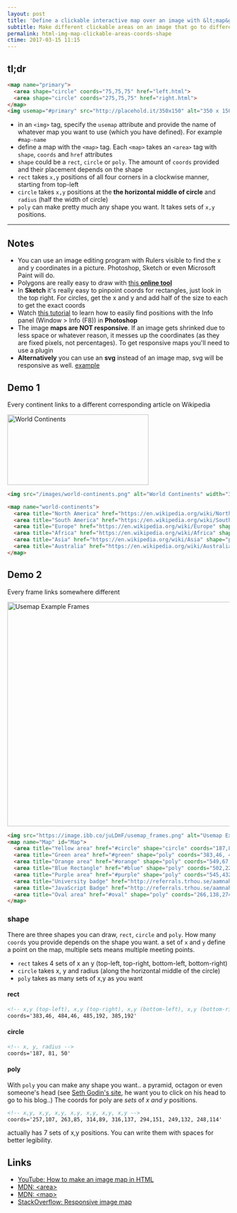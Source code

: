 ```yaml
---
layout: post
title: 'Define a clickable interactive map over an image with &lt;map&gt;'
subtitle: Make different clickable areas on an image that go to different links
permalink: html-img-map-clickable-areas-coords-shape
ctime: 2017-03-15 11:15
---
```


tl;dr
---

```html
<map name="primary">
  <area shape="circle" coords="75,75,75" href="left.html">
  <area shape="circle" coords="275,75,75" href="right.html">
</map>
<img usemap="#primary" src="http://placehold.it/350x150" alt="350 x 150 pic">
```

- in an `<img>` tag, specify the `usemap` attribute and provide the name of whatever map you want to use (which you have defined). For example `#map-name`
- define a map with the `<map>` tag. Each `<map>` takes an `<area>` tag with `shape`, `coords` and `href` attributes
- `shape` could be a `rect`, `circle` or `poly`. The amount of `coords` provided and their placement depends on the shape
- `rect` takes `x,y` positions of all four corners in a clockwise manner, starting from top-left
- `circle` takes `x,y` positions at the **the horizontal middle of circle** and `radius` (half the width of circle)
- `poly` can make pretty much any shape you want. It takes sets of `x,y` positions.

---

Notes
---
- You can use an image editing program with Rulers visible to find the  x and y coordinates in a picture. Photoshop, Sketch or even Microsoft Paint will do.
- Polygons are really easy to draw with [this **online tool**][tool]
- In **Sketch** it's really easy to pinpoint coords for rectangles, just look in the top right. For circles, get the x and y and add half of the size to each to get the exact coords
- Watch [this tutorial][photoshop-tutorial] to learn how to easily find positions with the Info panel (Window > Info (F8)) in **Photoshop**
- The image **maps are NOT responsive**. If an image gets shrinked due to less space or whatever reason, it messes up the coordinates (as they are fixed pixels, not percentages). To get responsive maps you'll need to use a plugin
- **Alternatively** you can use an **svg** instead of an image map, svg will be responsive as well. [example](http://stackoverflow.com/a/28277021/890814)

## Demo 1

Every continent links to a different corresponding article on Wikipedia

<img src="{{ site.baseurl }}/assets/img/world-continents.png" alt="World Continents" width="320" height="160" orgwidth="320" orgheight="160" usemap="#world-continents">

<map name="world-continents">
  <area title="North America" href="https://en.wikipedia.org/wiki/North_America" shape="poly" coords="48,89,67,69,77,49,140,0,68,0,6,10,4,31,16,69">
  <area title="South America" href="https://en.wikipedia.org/wiki/South_America" shape="poly" coords="48,88,61,74,119,99,95,160,66,159">
  <area title="Europe" href="https://en.wikipedia.org/wiki/Europe" shape="poly" coords="124,49,145,46,158,50,187,43,198,6,146,1,115,21">
  <area title="Africa" href="https://en.wikipedia.org/wiki/Africa" shape="poly" coords="121,53,140,47,169,51,186,77,196,80,188,137,156,136,138,97,118,86">
  <area title="Asia" href="https://en.wikipedia.org/wiki/Asia" shape="poly" coords="166,50,184,77,201,74,215,91,258,108,263,87,283,74,297,8,192,3,191,29,187,46,170,42">
  <area title="Australia" href="https://en.wikipedia.org/wiki/Australia_(continent)" shape="poly" coords="257,107,263,85,314,89,316,137,294,151,249,132,248,114">
</map>

```html
<img src="/images/world-continents.png" alt="World Continents" width="320" height="160" orgwidth="320" orgheight="160" usemap="#world-continents">

<map name="world-continents">
  <area title="North America" href="https://en.wikipedia.org/wiki/North_America" shape="poly" coords="48,89,67,69,77,49,140,0,68,0,6,10,4,31,16,69">
  <area title="South America" href="https://en.wikipedia.org/wiki/South_America" shape="poly" coords="48,88,61,74,119,99,95,160,66,159">
  <area title="Europe" href="https://en.wikipedia.org/wiki/Europe" shape="poly" coords="124,49,145,46,158,50,187,43,198,6,146,1,115,21">
  <area title="Africa" href="https://en.wikipedia.org/wiki/Africa" shape="poly" coords="121,53,140,47,169,51,186,77,196,80,188,137,156,136,138,97,118,86">
  <area title="Asia" href="https://en.wikipedia.org/wiki/Asia" shape="poly" coords="166,50,184,77,201,74,215,91,258,108,263,87,283,74,297,8,192,3,191,29,187,46,170,42">
  <area title="Australia" href="https://en.wikipedia.org/wiki/Australia_(continent)" shape="poly" coords="257,107,263,85,314,89,316,137,294,151,249,132,248,114">
</map>
```

## Demo 2

Every frame links somewhere different

<img src="{{ site.baseurl }}/assets/img/usemap-frames.png" alt="Usemap Example Frames" usemap="#Map" width="795" height="509" orgwidth="795" orgheight="509" />
<map name="Map" id="Map">
  <area title="Yellow area" href="#circle" shape="circle" coords="187,81,50" />
  <area title="Green area" href="#green" shape="poly" coords="383,46, 484,46, 485,192, 385,192" />
  <area title="Orange area" href="#orange" shape="poly" coords="549,67, 643,67, 643,162, 550,162" />
  <area title="Blue Rectangle" href="#blue" shape="poly" coords="502,222, 643,222, 644,287, 502,287" />
  <area title="Purple area" href="#purple" shape="poly" coords="545,432,610,307,692,431" />
  <area title="University badge" href="http://referrals.trhou.se/aamnah" target="_blank" shape="circle" coords="167,287,95" />
  <area title="JavaScript Badge" href="http://referrals.trhou.se/aamnah" target="_blank" shape="poly" coords="396,245,313,290,307,303,307,382,314,396,396,441,479,398,487,383,488,305,478,288" />
  <area title="Oval area" href="#oval" shape="poly" coords="266,138,274,110,286,89,297,80,308,76,318,81,327,88,333,98,338,111,344,124,346,138,347,158,346,177,344,196,338,214,330,228,321,242,306,246,296,243,286,234,276,220,268,190,266,167" />
</map>

```html
<img src="https://image.ibb.co/juLDmF/usemap_frames.png" alt="Usemap Example Frames" usemap="#Map" width="795" height="509" orgwidth="795" orgheight="509" />
<map name="Map" id="Map">
  <area title="Yellow area" href="#circle" shape="circle" coords="187,81,50" />
  <area title="Green area" href="#green" shape="poly" coords="383,46, 484,46, 485,192, 385,192" />
  <area title="Orange area" href="#orange" shape="poly" coords="549,67, 643,67, 643,162, 550,162" />
  <area title="Blue Rectangle" href="#blue" shape="poly" coords="502,222, 643,222, 644,287, 502,287" />
  <area title="Purple area" href="#purple" shape="poly" coords="545,432,610,307,692,431" />
  <area title="University badge" href="http://referrals.trhou.se/aamnah" target="_blank" shape="circle" coords="167,287,95" />
  <area title="JavaScript Badge" href="http://referrals.trhou.se/aamnah" target="_blank" shape="poly" coords="396,245,313,290,307,303,307,382,314,396,396,441,479,398,487,383,488,305,478,288" />
  <area title="Oval area" href="#oval" shape="poly" coords="266,138,274,110,286,89,297,80,308,76,318,81,327,88,333,98,338,111,344,124,346,138,347,158,346,177,344,196,338,214,330,228,321,242,306,246,296,243,286,234,276,220,268,190,266,167" />
</map>
```

### shape

There are three shapes you can draw, `rect`, `circle` and `poly`. How many `coords` you provide depends on the shape you want. a set of `x` and `y` define a point on the map, multiple sets means multiple meeting points.

- `rect` takes 4 sets of x an y (top-left, top-right, bottom-left, bottom-right)
- `circle` takes x, y and radius (along the horizontal middle of the circle)
- `poly` takes as many sets of x,y as you want

#### rect

```html
<!-- x,y (top-left), x,y (top-right), x,y (bottom-left), x,y (bottom-right) -->
coords='383,46, 484,46, 485,192, 385,192'
```

#### circle

```html
<!-- x, y, radius -->
coords='187, 81, 50'
```


#### poly
With `poly` you can make any shape you want.. a pyramid, octagon or even someone's head (see [Seth Godin's site](http://sethgodin.com/sg/), he want you to click on his head to go to his blog..) The coords for poly are _sets_ of _x and y_ positions. 

```html
<!-- x,y, x,y, x,y, x,y, x,y, x,y, x,y -->
coords='257,107, 263,85, 314,89, 316,137, 294,151, 249,132, 248,114'
```

actually has 7 sets of x,y positions. You can write them with spaces for better legibility.



Links
---

- [YouTube: How to make an image map in HTML](https://www.youtube.com/watch?v=YkdWRBL2BsM)
- [MDN: &lt;area&gt;](https://developer.mozilla.org/en-US/docs/Web/HTML/Element/area)
- [MDN: &lt;map&gt;](https://developer.mozilla.org/en/docs/Web/HTML/Element/map)
- [StackOverflow: Responsive image map](http://stackoverflow.com/questions/7844399/responsive-image-map)

[tool]: http://imagemap-generator.dariodomi.de/
[photoshop-tutorial]: https://www.youtube.com/watch?v=YkdWRBL2BsM
